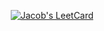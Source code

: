<p align="center">
  <a href="https://leetcode.com/u/jmurrah/" target="_blank">
    <img src="https://leetcard.jacoblin.cool/jmurrah?theme=dark&font=Baloo%202&ext=heatmap" alt="Jacob's LeetCard">
  </a>
</p>
